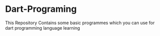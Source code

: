 # Dart-Programing
This Repository Contains some basic programmes which you can use for dart programming language learning
